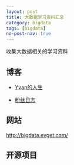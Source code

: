 ```yaml
---
layout: post
title: 大数据学习资料汇总
category: bigdata
tags: [bigdata]
no-post-nav: true
---
```



收集大数据相关的学习资料


## 博客

- [Yvan的人生](http://www.hlbhcz.com)

- [粉丝日志](http://blog.fens.me/series-hadoop-family/)


## 网站

http://bigdata.evget.com/


## 开源项目